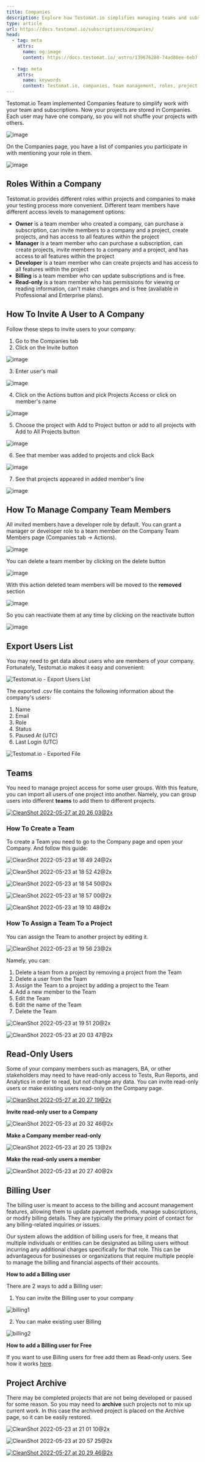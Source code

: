 ```yaml
---
title: Companies
description: Explore how Testomat.io simplifies managing teams and subscriptions with the Companies feature. This guide explains how to invite and manage users, assign roles (like Owner, Manager, Developer, and Read-Only), and create or assign teams to projects. It also covers managing billing users, archiving projects, and maintaining efficient team workflows.
type: article
url: https://docs.testomat.io/subscriptions/companies/
head:
  - tag: meta
    attrs:
      name: og:image
      content: https://docs.testomat.io/_astro/139676288-74ad80ee-6eb7-41c6-af59-fb7d5e115283.P9abRdTD_ZNRBUO.webp
      
  - tag: meta
    attrs:
      name: keywords
      content: Testomat.io, companies, team management, roles, project access, billing users, subscription management, team workflows, project archive, QA tools
---
```


Testomat.io Team implemented Companies feature to simplify work with your team and subscriptions.
Now your projects are stored in Companies. Each user may have one company, so you will not shuffle your projects with others.

![image](./images/137103273-33e40edd-8e72-4cf8-9d8d-ee5f01875401.png)

On the Companies page, you have a list of companies you participate in with mentioning your role in them.

![image](./images/137115463-97a6d600-d5dc-4ce7-9c2d-98a3f7ccff69.png)

## Roles Within a Company

Testomat.io provides different roles within projects and companies to make your testing process more convenient.
Different team members have different access levels to management options:

- **Owner** is a team member who created a company, can purchase a subscription, can invite members to a company and a project, create projects, and has access to all features within the project
- **Manager** is a team member who can purchase a subscription, can create projects, invite members to a company and a project, and has access to all features within the project
- **Developer** is a team member who can create projects and has access to all features within the project
- **Billing** is a team member who can update subscriptions and is free.
- **Read-only** is a team member who has permissions for viewing or reading information, can't make changes and is free (available in Professional and Enterprise plans).

## How To Invite A User to A Company

Follow these steps to invite users to your company:

1. Go to the Companies tab
2. Click on the Invite button

![image](./images/137119409-34f4c3dc-4977-4804-ac2f-d17281a8f885.png)

3. Enter user's mail

![image](./images/139675864-11900852-684b-44c0-b2cb-13309c6f4f52.png)

4. Click on the Actions button and pick Projects Access or click on member's name

![image](./images/139676288-74ad80ee-6eb7-41c6-af59-fb7d5e115283.png)

5. Choose the project with Add to Project button or add to all projects with Add to All Projects button

![image](./images/139678097-04c2dc13-3bbc-43b9-9de6-3d2f5a4d254b.png)

6. See that member was added to projects and click Back

![image](./images/139678557-e44ad2a8-033b-410b-8d0c-c6a85c800e3a.png)

7. See that projects appeared in added member's line

![image](./images/139679579-166abf88-0a95-414b-9c20-a3bbe93e930f.png)

## How To Manage Company Team Members

All invited members have a developer role by default. You can grant a manager or developer role to a team member on the Company Team Members page (Companies tab -> Actions). 

![image](./images/139680013-4051cc1a-266f-49c6-a647-92db8a5d42c6.png)
 
You can delete a team member by clicking on the delete button

![image](./images/139680104-badf41c8-e660-46e7-8dcb-ee2c000667fd.png)

With this action deleted team members will be moved to the **removed** section

![image](./images/139680758-1ca96fdc-8281-411f-a311-688727a497f3.png)

So you can reactivate them at any time by clicking on the reactivate button

![image](./images/139680468-0034fc14-bd2c-4cf2-b282-684814a4eabc.png)

## Export Users List

You may need to get data about users who are members of your company. Fortunately, Testomat.io makes it easy and convenient:

![Testomat.io - Export Users List](./images/New_Hj9V2azU_2024-10-15.png)

The exported .csv file contains the following information about the company's users:

1. Name	
2. Email	
3. Role	
4. Status	
5. Paused At (UTC)	
6. Last Login (UTC)

![Testomat.io - Exported File](./images/New_VrXg7eLa_2024-10-15.png)

## Teams 

You need to manage project access for some user groups. With this feature, you can import all users of one project into another. Namely, you can group users into different **teams** to add them to different projects. 

[![CleanShot 2022-05-27 at 20 26 03@2x](./images/170760639-2b8710a6-20fb-4ae0-ad1e-d393295676b8.jpg)](https://youtu.be/_ejW1C9ciLo)


### How To Create a Team 

To create a Team you need to go to the Company page and open your Company. And follow this guide:

![CleanShot 2022-05-23 at 18 49 24@2x](./images/169858653-2894fdeb-ac12-40b9-9f05-17bfbf958f5d.jpg)

![CleanShot 2022-05-23 at 18 52 42@2x](./images/169858978-b934bc67-ec01-4b90-bd78-f806f05d9431.jpg)

![CleanShot 2022-05-23 at 18 54 50@2x](./images/169859586-b3bd09b4-0003-450c-95ec-5ec45a3987e9.jpg)

![CleanShot 2022-05-23 at 18 57 00@2x](./images/169861145-78e74cba-496a-45a3-a3e2-2c974d80cbe5.jpg)

![CleanShot 2022-05-23 at 19 10 48@2x](./images/169863076-a71c4ec6-3c75-4f7a-8c34-c645f5c08505.jpg)

### How To Assign a Team To a Project

You can assign the Team to another project by editing it.

![CleanShot 2022-05-23 at 19 56 23@2x](./images/169870482-42cbfa79-70b7-4592-8116-98eadf4099d2.jpg)

Namely, you can:

1. Delete a team from a project by removing a project from the Team
2. Delete a user from the Team
3. Assign the Team to a project by adding a project to the Team
4. Add a new member to the Team
5. Edit the Team 
6. Edit the name of the Team
7. Delete the Team

![CleanShot 2022-05-23 at 19 51 20@2x](./images/169870314-80042af7-4f8e-4e23-8943-5b24c37a6848.jpg)

![CleanShot 2022-05-23 at 20 03 47@2x](./images/169871660-0d8eba71-ee4c-4e23-a14d-7b1159bf4549.jpg)


## Read-Only Users

Some of your company members such as managers, BA, or other stakeholders may need to have read-only access to Tests, Run Reports, and Analytics in order to read, but not change any data. You can invite read-only users or make existing users read-only on the Company page. 

[![CleanShot 2022-05-27 at 20 27 19@2x](./images/170760796-fb2e6618-88b2-478b-ad34-a986a0933dc2.jpg)](https://youtu.be/W09O9jEXAIo)


**Invite read-only user to a Company** 

![CleanShot 2022-05-23 at 20 32 46@2x](./images/169875784-3b41398e-fe40-4759-9a14-ac15ad0f6017.jpg)

**Make a Company member read-only** 

![CleanShot 2022-05-23 at 20 25 13@2x](./images/169874590-c1213024-ebaf-49cd-b594-54bddb9ecb9f.jpg)

**Make the read-only users a member**

![CleanShot 2022-05-23 at 20 27 40@2x](./images/169875048-723f5295-3dc3-4930-a259-1932e15c90e5.jpg)

## Billing User

The billing user is meant to access to the billing and account management features, allowing them to update payment methods, manage subscriptions, or modify billing details. They are typically the primary point of contact for any billing-related inquiries or issues.

Our system allows the addition of billing users for free, it means that multiple individuals or entities can be designated as billing users without incurring any additional charges specifically for that role. This can be advantageous for businesses or organizations that require multiple people to manage the billing and financial aspects of their accounts.

**How to add a Billing user**

There are 2 ways to add a Billing user:

1. You can invite the Billing user to your company

![billing1](https://github.com/testomatio/docs/assets/77803888/db746e2e-6f4d-4285-ac42-1611c1c58475)


2. You can make existing user Billing

![billing2](https://github.com/testomatio/docs/assets/77803888/0a7a5956-b65b-40b2-887d-272495955352)


**How to add a Billing user for Free**

If you want to use Billing users for free add them as Read-only users. See how it works [here](https://docs.testomat.io/subscriptions/companies/#read-only-users).








## Project Archive 

There may be completed projects that are not being developed or paused for some reason. So you may need to **archive** such projects not to mix up current work. In this case the archived project is placed on the Archive page, so it can be easily restored.

![CleanShot 2022-05-23 at 21 01 10@2x](./images/169879832-fd4312d7-53c1-4760-9e8f-81faf4a2ed50.jpg)

![CleanShot 2022-05-23 at 20 57 25@2x](./images/169879468-c3799ac2-ba43-4ed8-b5c5-275d03c5e424.jpg)

[![CleanShot 2022-05-27 at 20 29 46@2x](./images/170761288-1cd89e87-d26a-4381-bde1-85fa459d289b.jpg)](https://youtu.be/HI1wYD6uHjI)


